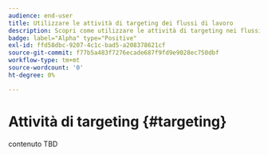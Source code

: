 ```yaml
---
audience: end-user
title: Utilizzare le attività di targeting dei flussi di lavoro
description: Scopri come utilizzare le attività di targeting nei flussi di lavoro web Adobe Campaign
badge: label="Alpha" type="Positive"
exl-id: ffd58dbc-9207-4c1c-bad5-a208378621cf
source-git-commit: f77b5a483f7276ecade687f9fd9e9028ec750dbf
workflow-type: tm+mt
source-wordcount: '0'
ht-degree: 0%

---
```


# Attività di targeting {#targeting}

contenuto TBD
